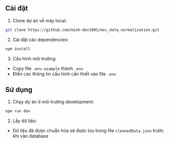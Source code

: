 ## Cài đặt

1. Clone dự án về máy local:

```bash
git clone https://github.com/minh-dev1801/msc_data_normalization.git
```

2. Cài đặt các dependencies:

```bash
npm install
```

3. Cấu hình môi trường:

- Copy file `.env.example` thành `.env`
- Điền các thông tin cấu hình cần thiết vào file `.env`

## Sử dụng

1. Chạy dự án ở môi trường development:

```bash
npm run dev
```

2. Lấy dữ liệu:

- Dữ liệu đã được chuẩn hóa sẽ được lưu trong file `cleanedData.json` trước khi vào database
